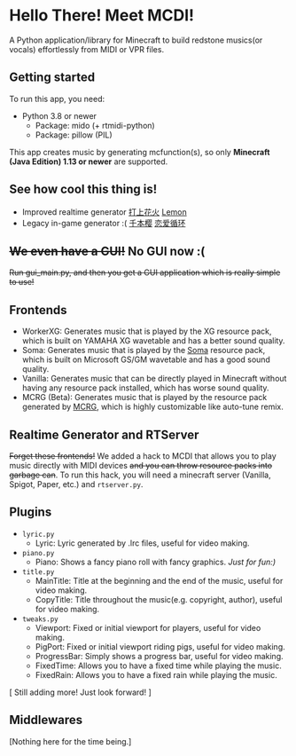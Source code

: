 # Hello There! Meet MCDI!
A Python application/library for Minecraft to build redstone musics(or vocals) effortlessly from MIDI or VPR files. 

## Getting started
To run this app, you need:
+ Python 3.8 or newer
  + Package: mido (+ rtmidi-python)
  + Package: pillow (PIL)
  
This app creates music by generating mcfunction(s), so only **Minecraft (Java Edition) 1.13 or newer** are supported. 

## See how cool this thing is!
+ Improved realtime generator
[打上花火](https://www.bilibili.com/video/BV1Hz4y1f7FW) [Lemon](https://www.bilibili.com/video/BV1954y1U7C7)
+ Legacy in-game generator :(
[千本樱](https://www.bilibili.com/video/BV1Hz4y1f7FW)  [恋爱循环](https://www.bilibili.com/video/BV1Na4y1i7tV)

## ~~We even have a GUI!~~ No GUI now :(
~~Run gui_main.py, and then you get a GUI application which is really simple to use!~~

## Frontends
+ WorkerXG: Generates music that is played by the XG resource pack, which is built on YAMAHA XG wavetable and has a better sound quality.
+ Soma: Generates music that is played by the [Soma](https://www.mcbbs.net/thread-709092-1-1.html) resource pack, which is built on Microsoft GS/GM wavetable and has a good sound quality. 
+ Vanilla: Generates music that can be directly played in Minecraft without having any resource pack installed, which has worse sound quality. 
+ MCRG (Beta): Generates music that is played by the resource pack generated by [MCRG](https://github.com/ExMatics/mcrg), which is highly customizable like auto-tune remix.

## Realtime Generator and RTServer
~~Forget these frontends!~~ We added a hack to MCDI that allows you to play music directly with MIDI devices ~~and you can throw resource packs into garbage can~~. To run this hack, you will need a minecraft server (Vanilla, Spigot, Paper, etc.) and `rtserver.py`.

## Plugins
+ `lyric.py`
    + Lyric: Lyric generated by .lrc files, useful for video making.
+ `piano.py`
    + Piano: Shows a fancy piano roll with fancy graphics. *Just for fun:)*
+ `title.py`
    + MainTitle: Title at the beginning and the end of the music, useful for video making.
    + CopyTitle: Title throughout the music(e.g. copyright, author), useful for video making.
+ `tweaks.py`
    + Viewport: Fixed or initial viewport for players, useful for video making.
    + PigPort: Fixed or initial viewport riding pigs, useful for video making.
    + ProgressBar: Simply shows a progress bar, useful for video making.
    + FixedTime: Allows you to have a fixed time while playing the music.
    + FixedRain: Allows you to have a fixed rain while playing the music.
    
\[ Still adding more! Just look forward! \]

## Middlewares
\[Nothing here for the time being.\]
